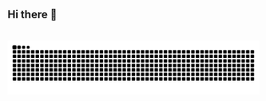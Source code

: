 ## Hi there 👋

<!--
**Darksungab/Darksungab** is a ✨ _special_ ✨ repository because its `README.md` (this file) appears on your GitHub profile.

Here are some ideas to get you started:

- 🔭 I’m currently working on ...
- 🌱 I’m currently learning ...
- 👯 I’m looking to collaborate on ...
- 🤔 I’m looking for help with ...
- 💬 Ask me about ...
- 📫 How to reach me: ...
- 😄 Pronouns: ...
- ⚡ Fun fact: ...
-->
#

<picture align="center">
  <source media="(prefers-color-scheme: dark)" srcset="https://raw.githubusercontent.com/Darksungab/Darksungab/output/github-contribution-grid-snake-dark.svg">
  <source media="(prefers-color-scheme: light)" srcset="https://raw.githubusercontent.com/Darksungab/Darksungab/output/github-contribution-grid-snake-dark.svg">
  <img align="center" alt="github contribution grid snake animation" src="https://raw.githubusercontent.com/Darksungab/Darksungab/output/github-contribution-grid-snake.svg">
</picture>
